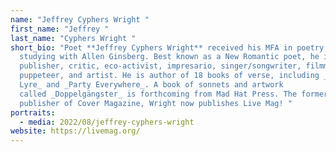 ```yaml
---
name: "Jeffrey Cyphers Wright "
first_name: "Jeffrey "
last_name: "Cyphers Wright "
short_bio: "Poet **Jeffrey Cyphers Wright** received his MFA in poetry after
  studying with Allen Ginsberg. Best known as a New Romantic poet, he is also a
  publisher, critic, eco-activist, impresario, singer/songwriter, filmmaker,
  puppeteer, and artist. He is author of 18 books of verse, including _Blue
  Lyre_ and _Party Everywhere_. A book of sonnets and artwork
  called _Doppelgängster_ is forthcoming from Mad Hat Press. The former
  publisher of Cover Magazine, Wright now publishes Live Mag! "
portraits:
  - media: 2022/08/jeffrey-cyphers-wright
website: https://livemag.org/
---
```

